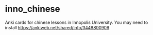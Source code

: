 # inno_chinese

Anki cards for chinese lessons in Innopolis University. You may need to install https://ankiweb.net/shared/info/3448800906
